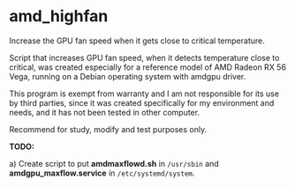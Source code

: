 # amd_highfan
Increase the GPU fan speed when it gets close to critical temperature.

Script that increases GPU fan speed, when it detects temperature close to critical, was created especially for a reference model of AMD Radeon RX 56 Vega, running on a Debian operating system with amdgpu driver.

This program is exempt from warranty and I am not responsible for its use by third parties, since it was created specifically for my environment and needs, and it has not been tested in other computer.

Recommend for study, modify and test purposes only.


**TODO:**

a) Create script to put **amdmaxflowd.sh** in `/usr/sbin` and **amdgpu_maxflow.service** in `/etc/systemd/system`.
